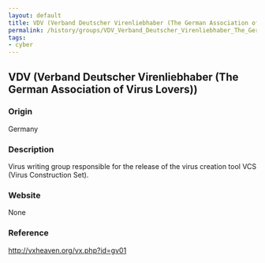 ```yaml
---
layout: default
title: VDV (Verband Deutscher Virenliebhaber (The German Association of Virus Lovers))
permalink: /history/groups/VDV_Verband_Deutscher_Virenliebhaber_The_German_Association_of_Virus_Lovers/
tags:
- cyber
---
```


## VDV (Verband Deutscher Virenliebhaber (The German Association of Virus Lovers))

### Origin
Germany

### Description
Virus writing group responsible for the release of the virus creation tool VCS (Virus Construction Set).

### Website
None

### Reference
http://vxheaven.org/vx.php?id=gv01
